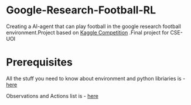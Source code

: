 # Google-Research-Football-RL
Creating a AI-agent that can play football in the google research football environment.Project based on [Kaggle Competition](https://www.kaggle.com/c/google-football/overview/prizes) .Final project for CSE-UOI 

# Prerequisites 

All the stuff you need to know about environment and python libriaries is - [here](https://github.com/google-research/football)

Observations and Actions list is - [here](https://github.com/google-research/football/blob/master/gfootball/doc/observation.md)
